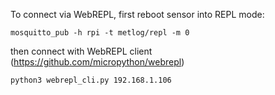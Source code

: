 To connect via WebREPL, first reboot sensor into REPL mode:

    mosquitto_pub -h rpi -t metlog/repl -m 0

then connect with WebREPL client (https://github.com/micropython/webrepl)

    python3 webrepl_cli.py 192.168.1.106 
